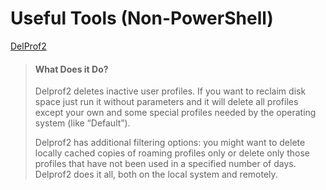 # Useful Tools (Non-PowerShell)


[DelProf2](https://helgeklein.com/free-tools/delprof2-user-profile-deletion-tool/)
> #### What Does it Do?
>Delprof2 deletes inactive user profiles. If you want to reclaim disk space just run it without parameters and it will delete all profiles except your own and some special profiles needed by the operating system (like “Default”).
>
>Delprof2 has additional filtering options: you might want to delete locally cached copies of roaming profiles only or delete only those profiles that have not been used in a specified number of days. Delprof2 does it all, both on the local system and remotely.